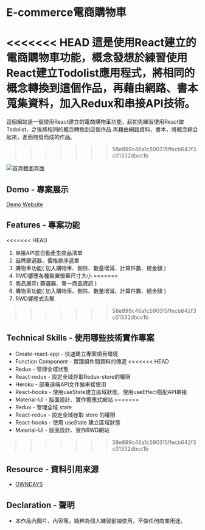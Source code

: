# E-commerce電商購物車

<<<<<<< HEAD
這是使用React建立的電商購物車功能，概念發想於練習使用React建立Todolist應用程式，將相同的概念轉換到這個作品，再藉由網路、書本蒐集資料，加入Redux和串接API技術。
=======
這個網站是一個使用React建立的電商購物車功能，起初先練習使用React做Todolist，之後將相同的概念轉換到這個作品
再藉由網路資料、書本，將概念綜合起來，進而開發而成的作品。
>>>>>>> 58e899c46a1c590315ffecb642f3c01332dbcc1b

![首頁截圖頁面](https://github.com/gn00667340/react-ecommerce/blob/master/src/assets/React-Ecommerce.gif)

## Demo - 專案展示

[Demo Website](https://gn00667340.github.io/react-ecommerce/)

## Features - 專案功能

<<<<<<< HEAD
  1. 串接API並自動產生商品清單
  2. 品牌篩選器、價格排序選單
  3. 購物車功能( 加入購物車、刪除、數量增減、計算件數、總金額 )
  4. RWD響應各種裝置螢幕尺寸大小
=======
  1. 商品展示( 篩選器、單一商品資訊 )
  2. 購物車功能( 加入購物車、刪除、數量增減、計算件數、總金額 )
  3. RWD響應式舌繫
>>>>>>> 58e899c46a1c590315ffecb642f3c01332dbcc1b

## Technical Skills - 使用哪些技術實作專案

- Create-react-app - 快速建立專案項目環境
- Function Component - 實踐組件間資料的傳遞
<<<<<<< HEAD
- Redux - 管理全域狀態
- React-redux - 設定全域存取Redux-store的權限
- Heroku - 部署遠端API文件做串接使用
- React-hooks - 使用useState建立區域狀態，使用useEffect搭配API串接
- Material-UI - 版面設計、實作響應式網站
=======
- Redux - 管理全域 state
- React-redux - 設定全域存取 store 的權限
- React-hooks - 使用 useState 建立區域狀態
- Material-UI - 版面設計、實作RWD網站
>>>>>>> 58e899c46a1c590315ffecb642f3c01332dbcc1b

## Resource - 資料引用來源

- [OWNDAYS](https://www.owndays.com/tw/zh_tw)

## Declaration - 聲明

- 本作品內圖片、內容等，純粹為個人練習前端使用，不做任何商業用途。
